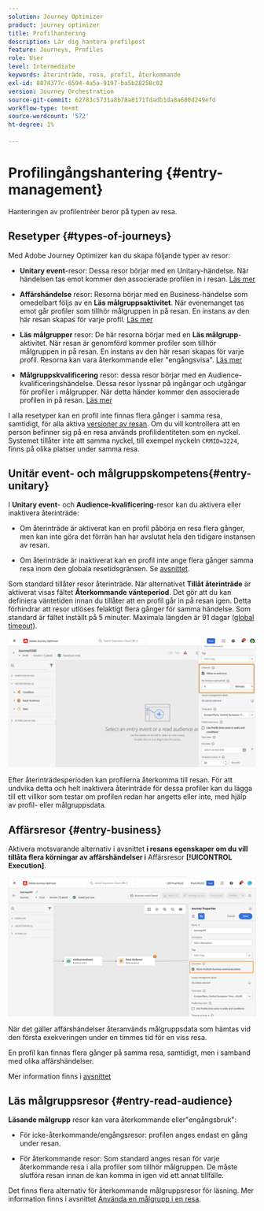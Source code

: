 ```yaml
---
solution: Journey Optimizer
product: journey optimizer
title: Profilhantering
description: Lär dig hantera profilpost
feature: Journeys, Profiles
role: User
level: Intermediate
keywords: återinträde, resa, profil, återkommande
exl-id: 8874377c-6594-4a5a-9197-ba5b28258c02
version: Journey Orchestration
source-git-commit: 62783c5731a8b78a8171fdadb1da8a680d249efd
workflow-type: tm+mt
source-wordcount: '572'
ht-degree: 1%

---
```



# Profilingångshantering {#entry-management}

Hanteringen av profilentréer beror på typen av resa.

## Resetyper {#types-of-journeys}

Med Adobe Journey Optimizer kan du skapa följande typer av resor:

* **Unitary event**-resor: Dessa resor börjar med en Unitary-händelse. När händelsen tas emot kommer den associerade profilen in i resan. [Läs mer](#entry-unitary)

* **Affärshändelse** resor: Resorna börjar med en Business-händelse som omedelbart följs av en **Läs målgruppsaktivitet**. När evenemanget tas emot går profiler som tillhör målgruppen in på resan. En instans av den här resan skapas för varje profil. [Läs mer](#entry-business)

* **Läs målgrupper** resor: De här resorna börjar med en **Läs målgrupp**-aktivitet. När resan är genomförd kommer profiler som tillhör målgruppen in på resan. En instans av den här resan skapas för varje profil. Resorna kan vara återkommande eller &quot;engångsvisa&quot;. [Läs mer](#entry-read-audience)

* **Målgruppskvalificering** resor: dessa resor börjar med en Audience-kvalificeringshändelse. Dessa resor lyssnar på ingångar och utgångar för profiler i målgrupper. När detta händer kommer den associerade profilen in på resan. [Läs mer](#entry-unitary)

I alla resetyper kan en profil inte finnas flera gånger i samma resa, samtidigt, för alla aktiva [versioner av resan](publishing-the-journey.md#journey-versions-journey-versions). Om du vill kontrollera att en person befinner sig på en resa används profilidentiteten som en nyckel. Systemet tillåter inte att samma nyckel, till exempel nyckeln `CRMID=3224`, finns på olika platser under samma resa.

## Unitär event- och målgruppskompetens{#entry-unitary}

I **Unitary event**- och **Audience-kvalificering**-resor kan du aktivera eller inaktivera återinträde:

* Om återinträde är aktiverat kan en profil påbörja en resa flera gånger, men kan inte göra det förrän han har avslutat hela den tidigare instansen av resan.

* Om återinträde är inaktiverat kan en profil inte ange flera gånger samma resa inom den globala resetidsgränsen. Se [avsnittet](../building-journeys/journey-properties.md#global_timeout).

Som standard tillåter resor återinträde. När alternativet **Tillåt återinträde** är aktiverat visas fältet **Återkommande vänteperiod**. Det gör att du kan definiera väntetiden innan du tillåter att en profil går in på resan igen. Detta förhindrar att resor utlöses felaktigt flera gånger för samma händelse. Som standard är fältet inställt på 5 minuter. Maximala längden är 91 dagar ([global timeout](journey-properties.md#global_timeout)).

<!--
When a journey ends, its status is **[!UICONTROL Closed]**. New individuals can no longer enter the journey. Persons already in the journey automatically exit the journey. 
-->

![](assets/journey-re-entrance.png)

Efter återinträdesperioden kan profilerna återkomma till resan. För att undvika detta och helt inaktivera återinträde för dessa profiler kan du lägga till ett villkor som testar om profilen redan har angetts eller inte, med hjälp av profil- eller målgruppsdata.

<!--
Due to the 30-day journey timeout, when journey reentrance is not allowed, we cannot make sure the reentrance blocking will work more than 91 days. Indeed, as we remove all information about persons who entered the journey 91 days after they enter, we cannot know the person entered previously, more than 91 days ago. -->

## Affärsresor {#entry-business}

<!--
Business events follow reentrance rules in the same way as for unitary events. If a journey allows reentrance, the next business event will be processed.
-->

Aktivera motsvarande alternativ i avsnittet **i resans egenskaper om du vill tillåta flera körningar av affärshändelser i** Affärsresor **[!UICONTROL Execution]**.

![](assets/business-entry.png)

När det gäller affärshändelser återanvänds målgruppsdata som hämtas vid den första exekveringen under en timmes tid för en viss resa.

En profil kan finnas flera gånger på samma resa, samtidigt, men i samband med olika affärshändelser.

Mer information finns i [avsnittet](../event/about-creating-business.md)

## Läs målgruppsresor {#entry-read-audience}

**Läsande målgrupp** resor kan vara återkommande eller&quot;engångsbruk&quot;:

* För icke-återkommande/engångsresor: profilen anges endast en gång under resan.

* För återkommande resor: Som standard anges resan för varje återkommande resa i alla profiler som tillhör målgruppen. De måste slutföra resan innan de kan komma in igen vid ett annat tillfälle.

Det finns flera alternativ för återkommande målgruppsresor för läsning. Mer information finns i avsnittet [Använda en målgrupp i en resa](../building-journeys/read-audience.md).

<!--
After 91 days, a Read audience journey switches to the **Finished** status. This behavior is set for 91 days only (i.e. journey timeout default value) as all information about profiles who entered the journey is removed 91 days after they entered. Persons still in the journey automatically are impacted. They exit the journey after the 30 day timeout. 
-->
